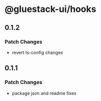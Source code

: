 # @gluestack-ui/hooks

## 0.1.2

### Patch Changes

- revert ts-config changes

## 0.1.1

### Patch Changes

- package json and readme fixes
